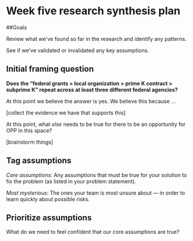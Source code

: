 # Week five research synthesis plan

##Goals 

Review what we've found so far in the research and identify any patterns. 

See if we've validated or invalidated any key assumptions. 

## Initial framing question

**Does the “federal grants > local organization > prime K contract > subprime K” repeat across at least three different federal agencies?**

At this point we believe the answer is yes. We believe this because …

[collect the evidence we have that supports this]

At this point, what _else_ needs to be true for there to be an opportunity for OPP in this space? 

[brainstorm things]

## Tag assumptions

*Core assumptions:* Any assumptions that must be true for your solution to fix the problem (as listed in your problem statement).

*Most mysterious:* The ones your team is most unsure about — in order to learn quickly about possible risks.  

## Prioritize assumptions

What do we need to feel confident that our core assumptions are true? 

